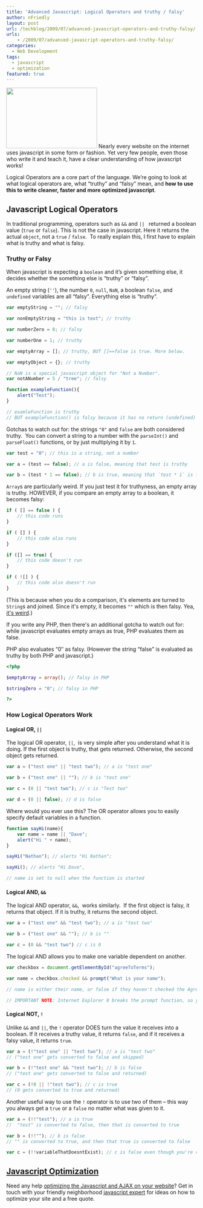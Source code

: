 ```yaml
---
title: 'Advanced Javascript: Logical Operators and truthy / falsy'
author: nFriedly
layout: post
url: /techblog/2009/07/advanced-javascript-operators-and-truthy-falsy/
urls:
    - /2009/07/advanced-javascript-operators-and-truthy-falsy/
categories:
  - Web Development
tags:
  - javascript
  - optimization
featured: true
---
```

[<img class="alignleft" title="speed machine" src="http://farm1.static.flickr.com/104/308974073_9057064747_m.jpg" alt="" width="240" height="160" />][1] Nearly every website on the internet uses javascript in some form or fashion. Yet very few people, even those who write it and teach it, have a clear understanding of how javascript works!

Logical Operators are a core part of the language. We&#8217;re going to look at what logical operators are, what &#8220;truthy&#8221; and &#8220;falsy&#8221; mean, and **how to use this to write cleaner, faster and more optimized javascript**.

<!--more-->

## Javascript Logical Operators

In traditional programming, operators such as `&&` and `|| ` returned a boolean value (`true` or `false`). This is not the case in javascript. Here it returns the actual `object`, not a `true` / `false`.  To really explain this, I first have to explain what is truthy and what is falsy.

### Truthy or Falsy

When javascript is expecting a `boolean` and it&#8217;s given something else, it decides whether the something else is &#8220;truthy&#8221; or &#8220;falsy&#8221;.

An empty string (`''`), the number `0`, `null`, `NaN`, a boolean `false`, and `undefined` variables are all &#8220;falsy&#8221;. Everything else is &#8220;truthy&#8221;.

``` js
var emptyString = ""; // falsy

var nonEmptyString = "this is text"; // truthy

var numberZero = 0; // falsy

var numberOne = 1; // truthy

var emptyArray = []; // truthy, BUT []==false is true. More below.

var emptyObject = {}; // truthy

// NaN is a special javascript object for "Not a Number".
var notANumber = 5 / "tree"; // falsy

function exampleFunction(){
	alert("Test");
}

// examleFunction is truthy
// BUT exampleFunction() is falsy because it has no return (undefined)
```

Gotchas to watch out for: the strings `"0"` and `false` are both considered truthy.  You can convert a string to a number with the `parseInt()` and `parseFloat()` functions, or by just multiplying it by `1`.

``` js
var test = "0"; // this is a string, not a number

var a = (test == false); // a is false, meaning that test is truthy

var b = (test * 1 == false); // b is true, meaning that `test * 1` is falsy

```

`Array`s are particularly weird. If you just test it for truthyness, an empty array is truthy. HOWEVER, if you compare an empty array to a boolean, it becomes falsy:

``` js
if ( [] == false ) {
	// this code runs
}

if ( [] ) {
	// this code also runs
}

if ([] == true) {
	// this code doesn't run
}

if ( ![] ) {
	// this code also doesn't run
}

```
(This is because when you do a comparison, it's elements are turned to `String`s and joined. Since it's empty, it becomes `""` which is then falsy. Yea, [it's weird](https://www.destroyallsoftware.com/talks/wat).)

If you write any PHP, then there's an additional gotcha to watch out for: while javascript evaluates empty arrays as true, PHP evaluates them as false.

PHP also evaluates &#8220;0&#8243; as falsy. (However the string &#8220;false&#8221; is evaluated as truthy by both PHP and javascript.)

``` php
<?php

$emptyArray = array(); // falsy in PHP

$stringZero = "0"; // falsy in PHP

?>
```

### How Logical Operators Work

#### Logical OR, `||`

The logical OR operator, `||`,  is very simple after you understand what it is doing. If the first object is truthy, that gets returned. Otherwise, the second object gets returned.

``` js
var a = ("test one" || "test two"); // a is "test one"

var b = ("test one" || ""); // b is "test one"

var c = (0 || "test two"); // c is "Test two"

var d = (0 || false); // d is false

```

Where would you ever use this? The OR operator allows you to easily specify default variables in a function.

``` js
function sayHi(name){
	var name = name || "Dave";
	alert("Hi " + name);
}

sayHi("Nathan"); // alerts "Hi Nathan";

sayHi(); // alerts "Hi Dave",

// name is set to null when the function is started

```

#### Logical AND, `&&`

The logical AND operator, `&&`,  works similarly.  If the first object is falsy, it returns that object. If it is truthy, it returns the second object.

``` js
var a = ("test one" && "test two"); // a is "test two"

var b = ("test one" && ""); // b is ""

var c = (0 && "test two") // c is 0

```

The logical AND allows you to make one variable dependent on another.

``` js
var checkbox = document.getElementById("agreeToTerms");

var name = checkbox.checked && prompt("What is your name");

// name is either their name, or false if they haven't checked the AgreeToTerms checkbox

// IMPORTANT NOTE: Internet Explorer 8 breaks the prompt function, so you probably shouldn't use it.
```

#### Logical NOT, `!`

Unlike `&&` and `||`, the `!` operator DOES turn the value it receives into a boolean. If it receives a truthy value, it returns `false`, and if it receives a falsy value, it returns `true`.

``` js
var a = (!"test one" || "test two"); // a is "test two"
// ("test one" gets converted to false and skipped)

var b = (!"test one" && "test two"); // b is false
// ("test one" gets converted to false and returned)

var c = (!0 || !"test two"); // c is true
// (0 gets converted to true and returned)

```

Another useful way to use the `!` operator is to use two of them &#8211; this way you always get a `true` or a `false` no matter what was given to it.

``` js
var a = (!!"test"); // a is true
//  "test" is converted to false, then that is converted to true

var b = (!!""); // b is false
// "" is converted to true, and then that true is converted to false

var c = (!!variableThatDoesntExist); // c is false even though you're checking an undefined variable.
```

## [Javascript Optimization][4]

Need any help [optimizing the Javascript and AJAX on your website][5]? Get in touch with your friendly neighborhood [javascript expert][4] for ideas on how to optimize your site and a free quote.

 [1]: http://www.flickr.com/photos/fleur-design/308974073/
 [3]: http://www.nicollet.net/2009/06/the-truth-of-javascript/
 [4]: http://nfriedly.com/portfolio
 [5]: http://nfriedly.com/portfolio#javascript
